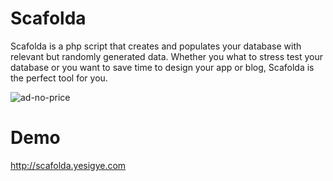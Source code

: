 # Scafolda

Scafolda is a php script that creates and populates your database with relevant but randomly generated data. Whether you what to stress test your database or you want to save time to design your app or blog, Scafolda is the perfect tool for you.

<img src="https://i.ibb.co/JRsrRFL/ad-no-price.png" alt="ad-no-price" border="0">

# Demo
http://scafolda.yesigye.com
